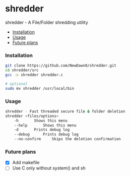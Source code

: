 # shredder
shredder - A File/Folder shredding utility

<!-- vim-markdown-toc GFM -->

* [Installation](#installation)
* [Usage](#usage)
* [Future plans](#future-plans)

<!-- vim-markdown-toc -->

### Installation
```bash
git clone https://github.com/NewDawn0/shredder.git
cd shredder/src
gcc -o shredder shredder.c

# optional
sudo mv shredder /usr/local/bin
```

### Usage
```bash
shredder - Fast threaded secure file & folder deletion
shredder <files/options>
	-h		 Shows this menu
	--help		 Shows this menu
	-d		 Prints debug log
	--debug		 Prints debug log
	--no-confirm	 Skips the deletion confirmation
```

### Future plans
- [x] Add makefile
- [ ] Use C only without system() and sh
